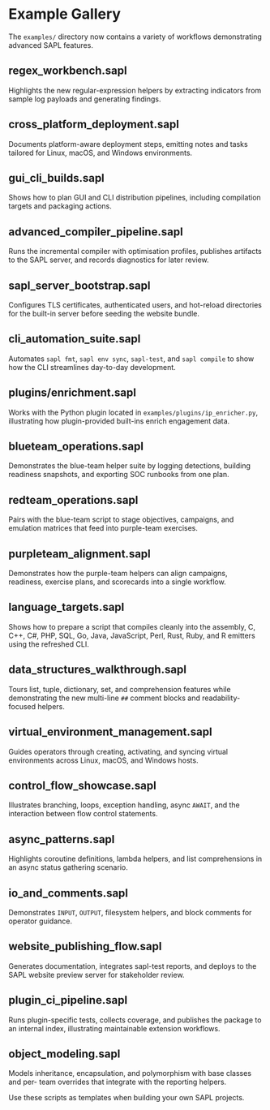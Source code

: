 # Example Gallery

The `examples/` directory now contains a variety of workflows demonstrating advanced SAPL features.

## regex_workbench.sapl

Highlights the new regular-expression helpers by extracting indicators from sample log payloads and generating findings.

## cross_platform_deployment.sapl

Documents platform-aware deployment steps, emitting notes and tasks tailored for Linux, macOS, and Windows environments.

## gui_cli_builds.sapl

Shows how to plan GUI and CLI distribution pipelines, including compilation targets and packaging actions.

## advanced_compiler_pipeline.sapl

Runs the incremental compiler with optimisation profiles, publishes artifacts to
the SAPL server, and records diagnostics for later review.

## sapl_server_bootstrap.sapl

Configures TLS certificates, authenticated users, and hot-reload directories for
the built-in server before seeding the website bundle.

## cli_automation_suite.sapl

Automates `sapl fmt`, `sapl env sync`, `sapl-test`, and `sapl compile` to show
how the CLI streamlines day-to-day development.

## plugins/enrichment.sapl

Works with the Python plugin located in `examples/plugins/ip_enricher.py`, illustrating how plugin-provided built-ins enrich engagement data.

## blueteam_operations.sapl

Demonstrates the blue-team helper suite by logging detections, building readiness snapshots, and exporting SOC runbooks from one plan.

## redteam_operations.sapl

Pairs with the blue-team script to stage objectives, campaigns, and emulation matrices that feed into purple-team exercises.

## purpleteam_alignment.sapl

Demonstrates how the purple-team helpers can align campaigns, readiness, exercise plans, and scorecards into a single workflow.

## language_targets.sapl

Shows how to prepare a script that compiles cleanly into the assembly, C, C++,
C#, PHP, SQL, Go, Java, JavaScript, Perl, Rust, Ruby, and R emitters using the
refreshed CLI.

## data_structures_walkthrough.sapl

Tours list, tuple, dictionary, set, and comprehension features while
demonstrating the new multi-line `##` comment blocks and readability-focused
helpers.

## virtual_environment_management.sapl

Guides operators through creating, activating, and syncing virtual environments
across Linux, macOS, and Windows hosts.

## control_flow_showcase.sapl

Illustrates branching, loops, exception handling, async `AWAIT`, and the
interaction between flow control statements.

## async_patterns.sapl

Highlights coroutine definitions, lambda helpers, and list comprehensions in an
async status gathering scenario.

## io_and_comments.sapl

Demonstrates `INPUT`, `OUTPUT`, filesystem helpers, and block comments for
operator guidance.

## website_publishing_flow.sapl

Generates documentation, integrates sapl-test reports, and deploys to the SAPL
website preview server for stakeholder review.

## plugin_ci_pipeline.sapl

Runs plugin-specific tests, collects coverage, and publishes the package to an
internal index, illustrating maintainable extension workflows.

## object_modeling.sapl

Models inheritance, encapsulation, and polymorphism with base classes and per-
team overrides that integrate with the reporting helpers.

Use these scripts as templates when building your own SAPL projects.
